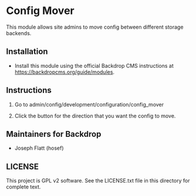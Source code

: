 #  Config Mover

This module allows site admins to move config between different storage backends.

## Installation

- Install this module using the official Backdrop CMS instructions at
  https://backdropcms.org/guide/modules.

## Instructions

1. Go to admin/config/development/configuration/config_mover

2. Click the button for the direction that you want the config to move.

## Maintainers for Backdrop

- Joseph Flatt (hosef)

## LICENSE

This project is GPL v2 software. See the LICENSE.txt file in this directory for
complete text.
